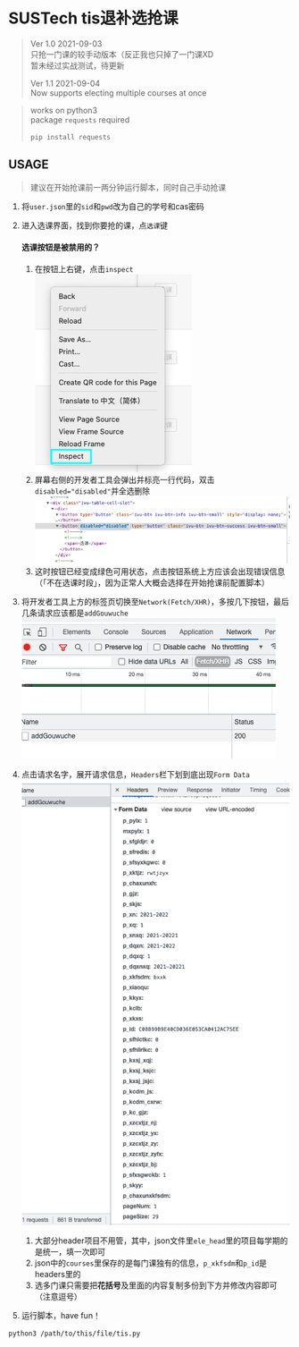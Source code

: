 # SUSTech tis退补选抢课


> Ver 1.0 2021-09-03  
> 只抢一门课的较手动版本（反正我也只掉了一门课XD  
> 暂未经过实战测试，待更新  
>   
> Ver 1.1 2021-09-04  
> Now supports electing multiple courses at once
 
> works on python3  
> package `requests` required  
> ```
> pip install requests
> ```


## USAGE
> 建议在开始抢课前一两分钟运行脚本，同时自己手动抢课  
1. 将`user.json`里的`sid`和`pwd`改为自己的学号和cas密码
2. 进入选课界面，找到你要抢的课，点`选课`键


    #### 选课按钮是被禁用的？
    1. 在按钮上右键，点击`inspect`  
    ![](./1.png)
    2. 屏幕右侧的开发者工具会弹出并标亮一行代码，双击`disabled="disabled"`并全选删除  
    ![](./2.png)
    3. 这时按钮已经变成绿色可用状态，点击按钮系统上方应该会出现错误信息（「不在选课时段」，因为正常人大概会选择在开始抢课前配置脚本）


3. 将开发者工具上方的标签页切换至`Network(Fetch/XHR)`，多按几下按钮，最后几条请求应该都是`addGouwuche`  
![](./3.png)
4. 点击请求名字，展开请求信息，`Headers`栏下划到底出现`Form Data`  
![](./4.png)
    1. 大部分header项目不用管，其中，json文件里`ele_head`里的项目每学期的是统一，填一次即可
    2. json中的`courses`里保存的是每门课独有的信息，`p_xkfsdm`和`p_id`是headers里的
    3. 选多门课只需要把**花括号**及里面的内容复制多份到下方并修改内容即可（注意逗号）
5. 运行脚本，have fun！
```
python3 /path/to/this/file/tis.py
```

